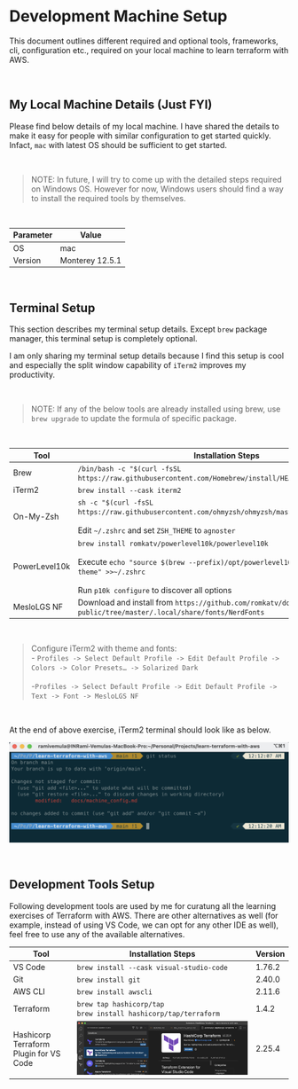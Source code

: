 # Development Machine Setup

This document outlines different required and optional tools, frameworks, cli, configuration etc., required on your local machine to learn terraform with AWS.

<br />

## My Local Machine Details (Just FYI)

Please find below details of my local machine. I have shared the details to make it easy for people with similar configuration to get started quickly. Infact, `mac` with latest OS should be sufficient to get started.

<br />

> NOTE: In future, I will try to come up with the detailed steps required on Windows OS. However for now, Windows users should find a way to install the required tools by themselves. 

<br />


| Parameter | Value |
|--|--|
| OS | mac  |
| Version | Monterey 12.5.1  |

<br />

## Terminal Setup

This section describes my terminal setup details. Except `brew` package manager, this terminal setup is completely optional. 

I am only sharing my terminal setup details because I find this setup is cool and especially the split window capability of `iTerm2` improves my productivity. 

<br />

> NOTE: If any of the below tools are already installed using brew, use `brew upgrade` to update the formula of specific package.

<br />

| Tool | Installation Steps | Version |
|--|--|--|
| Brew | `/bin/bash -c "$(curl -fsSL https://raw.githubusercontent.com/Homebrew/install/HEAD/install.sh)"` | 4.0.6 |
| iTerm2 | `brew install --cask iterm2` | 3.4.19 |
| On-My-Zsh | `sh -c "$(curl -fsSL https://raw.githubusercontent.com/ohmyzsh/ohmyzsh/master/tools/install.sh)"` <br /><br /> Edit `~/.zshrc` and set `ZSH_THEME` to `agnoster`| 5.9 (x86_64-apple-darwin21.3.0) |
| PowerLevel10k | `brew install romkatv/powerlevel10k/powerlevel10k` <br /> <br /> Execute `echo "source $(brew --prefix)/opt/powerlevel10k/powerlevel10k.zsh-theme" >>~/.zshrc` <br /> <br /> Run `p10k configure` to discover all options | 1.17.0 |
| MesloLGS NF | Download and install from `https://github.com/romkatv/dotfiles-public/tree/master/.local/share/fonts/NerdFonts` | N/A |

<br />

> Configure iTerm2 with theme and fonts:  <br/> - `Profiles -> Select Default Profile -> Edit Default Profile -> Colors -> Color Presets… -> Solarized Dark` <br /> <br />  -`Profiles -> Select Default Profile -> Edit Default Profile -> Text -> Font -> MesloLGS NF`

<br />

At the end of above exercise, iTerm2 terminal should look like as below.

![iTerm2](../images/iTerm2.png "iTerm2")

<br />

## Development Tools Setup

Following development tools are used by me for curatung all the learning exercises of Terraform with AWS. There are other alternatives as well (for example, instead of using VS Code, we can opt for any other IDE as well), feel free to use any of the available alternatives.

| Tool | Installation Steps | Version |
|--|--|--|
| VS Code | `brew install --cask visual-studio-code`| 1.76.2 |
| Git | `brew install git`| 2.40.0 |
| AWS CLI | `brew install awscli`| 2.11.6 |
| Terraform | `brew tap hashicorp/tap` <br/> `brew install hashicorp/tap/terraform`| 1.4.2 |
| Hashicorp Terraform Plugin for VS Code | ![Terraform Plugin](../images/terraform_plugin.png "Terraform Plugin") | 2.25.4 |

<br />
